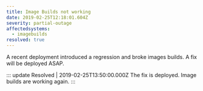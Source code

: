 ```yaml
---
title: Image Builds not working
date: 2019-02-25T12:18:01.604Z
severity: partial-outage
affectedsystems:
  - imagebuilds
resolved: true
---
```

A recent deployment introduced a regression and broke images builds. A fix will be deployed ASAP.

<!--- language code: en -->
::: update Resolved | 2019-02-25T13:50:00.000Z
The fix is deployed. Image builds are working again.
:::
